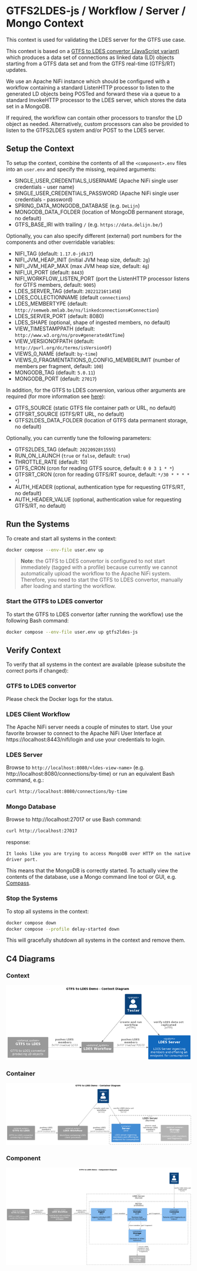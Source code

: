# GTFS2LDES-js / Workflow / Server / Mongo Context
This context is used for validating the LDES server for the GTFS use case.

This context is based on a [GTFS to LDES convertor (JavaScript variant)](https://github.com/julianrojas87/gtfs2ldes-js) which produces a data set of connections as linked data (LD) objects starting from a GTFS data set and from the GTFS real-time (GTFS/RT) updates.

We use an Apache NiFi instance which should be configured with a workflow containing a standard ListenHTTP processor to listen to the generated LD objects being POSTed and forward these via a queue to a standard InvokeHTTP processor to the LDES server, which stores the data set in a MongoDB.

If required, the workflow can contain other processors to transfor the LD object as needed. Alternatively, custom processors can also be provided to listen to the GTFS2LDES system and/or POST to the LDES server.

## Setup the Context
To setup the context, combine the contents of all the `<component>.env` files into an `user.env` and specify the missing, required arguments:
* SINGLE_USER_CREDENTIALS_USERNAME (Apache NiFi single user credentials - user name)
* SINGLE_USER_CREDENTIALS_PASSWORD (Apache NiFi single user credentials - password)
* SPRING_DATA_MONGODB_DATABASE (e.g. `DeLijn`)
* MONGODB_DATA_FOLDER (location of MongoDB permanent storage, no default)
* GTFS_BASE_IRI with trailing `/` (e.g. `https://data.delijn.be/`)

Optionally, you can also specify different (external) port numbers for the components and other overridable variables:
* NIFI_TAG (default: `1.17.0-jdk17`)
* NIFI_JVM_HEAP_INIT (initial JVM heap size, default: `2g`)
* NIFI_JVM_HEAP_MAX (max JVM heap size, default: `4g`)
* NIFI_UI_PORT (default: `8443`)
* NIFI_WORKFLOW_LISTEN_PORT (port the ListenHTTP processor listens for GTFS members, default: `9005`)
* LDES_SERVER_TAG (default: `20221216t1458`)
* LDES_COLLECTIONNAME (default `connections`)
* LDES_MEMBERTYPE (default: `http://semweb.mmlab.be/ns/linkedconnections#Connection`)
* LDES_SERVER_PORT (default: 8080)
* LDES_SHAPE (optional, shape of ingested members, no default)
* VIEW_TIMESTAMPPATH (default: `http://www.w3.org/ns/prov#generatedAtTime`)
* VIEW_VERSIONOFPATH (default: `http://purl.org/dc/terms/isVersionOf`)
* VIEWS_0_NAME (default: `by-time`)
* VIEWS_0_FRAGMENTATIONS_0_CONFIG_MEMBERLIMIT (number of members per fragment, default: `100`)
* MONGODB_TAG (default: `5.0.11`)
* MONGODB_PORT (default: `27017`)

In addition, for the GTFS to LDES conversion, various other arguments are required (for more information see [here](https://github.com/julianrojas87/gtfs2ldes-js)):
* GTFS_SOURCE (static GTFS file container path or URL, no default)
* GTFSRT_SOURCE (GTFS/RT URL, no default)
* GTFS2LDES_DATA_FOLDER (location of GTFS data permanent storage, no default)

Optionally, you can currently tune the following parameters: 
* GTFS2LDES_TAG (default: `20220928t1555`)
* RUN_ON_LAUNCH (`true` or `false`, default: `true`)
* THROTTLE_RATE (default: 10)
* GTFS_CRON (cron for reading GTFS source, default: `0 0 3 1 * *`)
* GTFSRT_CRON (cron for reading GTFS/RT source, default: `*/30 * * * * *`)
* AUTH_HEADER (optional, authentication type for requesting GTFS/RT, no default)
* AUTH_HEADER_VALUE (optional, authentication value for requesting GTFS/RT, no default)

## Run the Systems
To create and start all systems in the context:
```bash
docker compose --env-file user.env up
```

> **Note**: the GTFS to LDES convertor is configured to not start immediately (tagged with a profile) because currently we cannot automatically upload the workflow to the Apache NiFi system. Therefore, you need to start the GTFS to LDES convertor, manually after loading and starting the workflow.

### Start the GTFS to LDES convertor
To start the GTFS to LDES convertor (after running the workflow) use the following Bash command:
```bash
docker compose --env-file user.env up gtfs2ldes-js
```

## Verify Context
To verify that all systems in the context are available (please subsitute the correct ports if changed):

### GTFS to LDES convertor
Please check the Docker logs for the status.

### LDES Client Workflow
The Apache NiFi server needs a couple of minutes to start. Use your favorite browser to connect to the Apache NiFi User Interface at https://localhost:8443/nifi/login and use your credentials to login.

### LDES Server
Browse to `http://localhost:8080/<ldes-view-name>` (e.g. http://localhost:8080/connections/by-time) or run an equivalent Bash command, e.g.:
```bash
curl http://localhost:8080/connections/by-time
```

### Mongo Database
Browse to http://localhost:27017 or use Bash command:
```bash
curl http://localhost:27017
```
response:
```text
It looks like you are trying to access MongoDB over HTTP on the native driver port.
```
This means that the MongoDB is correctly started. To actually view the contents of the database, use a Mongo command line tool or GUI, e.g. [Compass](https://www.mongodb.com/products/compass).

### Stop the Systems
To stop all systems in the context:
```bash
docker compose down
docker compose --profile delay-started down
```
This will gracefully shutdown all systems in the context and remove them.

## C4 Diagrams

### Context
![context](./artwork/gtfs-demo.context.png)

### Container
![container](./artwork/gtfs-demo.container.png)

### Component
![component](./artwork/gtfs-demo.component.png)
